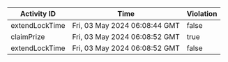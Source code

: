 | Activity ID | Time | Violation |
| --- | --- | --- |
| extendLockTime | Fri, 03 May 2024 06:08:44 GMT | false |
| claimPrize | Fri, 03 May 2024 06:08:52 GMT | true |
| extendLockTime | Fri, 03 May 2024 06:08:52 GMT | false |